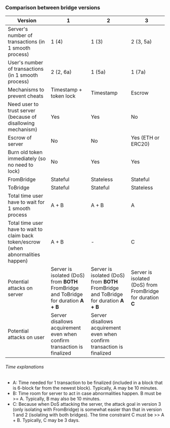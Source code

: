 ### Comparison between bridge versions

| Version | 1 | 2 | 3 |
| ------------------------------------------------------------ | --------- | --------- | ------------------ |
| Server's number of transactions (in 1 smooth process) | 1 (4) | 1 (3) | 2 (3, 5a) |
| User's number of transactions (in 1 smooth process) | 2 (2, 6a) | 1 (5a) | 1 (7a) |
| Mechanisms to prevent cheats | Timestamp + token lock | Timestamp | Escrow |
| Need user to trust server (because of disallowing mechanism) | Yes | Yes | No |
| Escrow of server | No | No | Yes (ETH or ERC20) |
| Burn old token immediately (so no need to lock) | No | Yes | Yes |
| FromBridge | Stateful | Stateless | Stateful |
| ToBridge | Stateful | Stateful | Stateless |
| Total time user have to wait for 1 smooth process | A + B | A + B | A |
| Total time user have to wait to claim back token/escrow (when abnormalities happen) | A + B | - | C |
| Potential attacks on server | Server is isolated (DoS) from **BOTH** FromBridge and ToBridge for duration **A + B** | Server is isolated (DoS) from **BOTH** FromBridge and ToBridge for duration **A + B** | Server is isolated (DoS) from FromBridge for duration **C** |
| Potential attacks on user | Server disallows acquirement even when confirm transaction is finalized | Server disallows acquirement even when confirm transaction is finalized |  |

###### Time explanations
- A: Time needed for 1 transaction to be finalized (included in a block that is 6-block far from the newest block). Typically, A may be 10 minutes.
- B: Time room for server to act in case abnormalities happen. B must be >= A. Typically, B may also be 10 minutes.
- C: Because when DoS attacking the server, the attack goal in version 3 (only isolating with FromBridge) is somewhat easier than that in version 1 and 2 (isolating with both bridges). The time constraint C must be >> A + B. Typically, C may be 3 days.